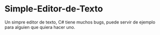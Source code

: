# Simple-Editor-de-Texto
Un simpre editor de texto, C# tiene muchos bugs, puede servir de ejemplo para alguien que quiera hacer  uno.


